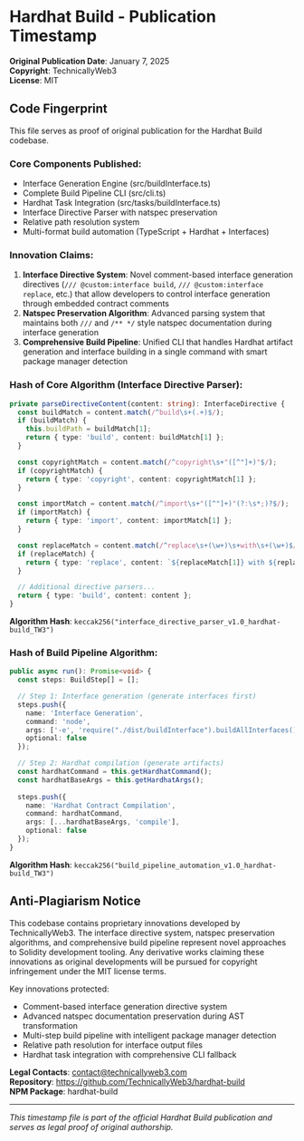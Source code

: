 # Hardhat Build - Publication Timestamp

**Original Publication Date**: January 7, 2025  
**Copyright**: TechnicallyWeb3  
**License**: MIT  

## Code Fingerprint
This file serves as proof of original publication for the Hardhat Build codebase.

### Core Components Published:
- Interface Generation Engine (src/buildInterface.ts)
- Complete Build Pipeline CLI (src/cli.ts)  
- Hardhat Task Integration (src/tasks/buildInterface.ts)
- Interface Directive Parser with natspec preservation
- Relative path resolution system
- Multi-format build automation (TypeScript + Hardhat + Interfaces)

### Innovation Claims:
1. **Interface Directive System**: Novel comment-based interface generation directives (`/// @custom:interface build`, `/// @custom:interface replace`, etc.) that allow developers to control interface generation through embedded contract comments
2. **Natspec Preservation Algorithm**: Advanced parsing system that maintains both `///` and `/** */` style natspec documentation during interface generation
3. **Comprehensive Build Pipeline**: Unified CLI that handles Hardhat artifact generation and interface building in a single command with smart package manager detection

### Hash of Core Algorithm (Interface Directive Parser):
```typescript
private parseDirectiveContent(content: string): InterfaceDirective {
  const buildMatch = content.match(/^build\s+(.+)$/);
  if (buildMatch) {
    this.buildPath = buildMatch[1];
    return { type: 'build', content: buildMatch[1] };
  }

  const copyrightMatch = content.match(/^copyright\s+"([^"]+)"$/);
  if (copyrightMatch) {
    return { type: 'copyright', content: copyrightMatch[1] };
  }

  const importMatch = content.match(/^import\s+"([^"]+)"(?:\s*;)?$/);
  if (importMatch) {
    return { type: 'import', content: importMatch[1] };
  }

  const replaceMatch = content.match(/^replace\s+(\w+)\s+with\s+(\w+)$/);
  if (replaceMatch) {
    return { type: 'replace', content: `${replaceMatch[1]} with ${replaceMatch[2]}` };
  }

  // Additional directive parsers...
  return { type: 'build', content: content };
}
```

**Algorithm Hash**: `keccak256("interface_directive_parser_v1.0_hardhat-build_TW3")`

### Hash of Build Pipeline Algorithm:
```typescript
public async run(): Promise<void> {
  const steps: BuildStep[] = [];

  // Step 1: Interface generation (generate interfaces first)
  steps.push({
    name: 'Interface Generation',
    command: 'node',
    args: ['-e', 'require("./dist/buildInterface").buildAllInterfaces().catch(console.error)'],
    optional: false
  });

  // Step 2: Hardhat compilation (generate artifacts)
  const hardhatCommand = this.getHardhatCommand();
  const hardhatBaseArgs = this.getHardhatArgs();
  
  steps.push({
    name: 'Hardhat Contract Compilation',
    command: hardhatCommand,
    args: [...hardhatBaseArgs, 'compile'],
    optional: false
  });
}
```

**Algorithm Hash**: `keccak256("build_pipeline_automation_v1.0_hardhat-build_TW3")`

## Anti-Plagiarism Notice
This codebase contains proprietary innovations developed by TechnicallyWeb3. The interface directive system, natspec preservation algorithms, and comprehensive build pipeline represent novel approaches to Solidity development tooling. Any derivative works claiming these innovations as original developments will be pursued for copyright infringement under the MIT license terms.

Key innovations protected:
- Comment-based interface generation directive system
- Advanced natspec documentation preservation during AST transformation
- Multi-step build pipeline with intelligent package manager detection
- Relative path resolution for interface output files
- Hardhat task integration with comprehensive CLI fallback

**Legal Contacts**: contact@technicallyweb3.com  
**Repository**: https://github.com/TechnicallyWeb3/hardhat-build  
**NPM Package**: hardhat-build  

---
*This timestamp file is part of the official Hardhat Build publication and serves as legal proof of original authorship.* 